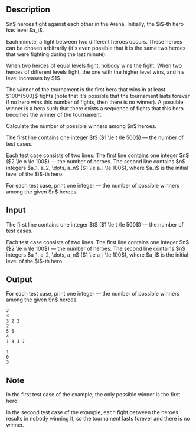 ## Description

<div><p>$n$ heroes fight against each other in the Arena. Initially, the $i$-th hero has level $a_i$.</p><p>Each minute, a fight between two different heroes occurs. These heroes can be chosen arbitrarily (<span class="tex-font-style-bf">it's even possible that it is the same two heroes that were fighting during the last minute</span>).</p><p>When two heroes of equal levels fight, nobody wins the fight. When two heroes of different levels fight, the one with the higher level wins, and his level increases by $1$.</p><p>The winner of the tournament is the first hero that wins in at least $100^{500}$ fights <span class="tex-font-style-bf">(note that it's possible that the tournament lasts forever if no hero wins this number of fights, then there is no winner)</span>. A <span class="tex-font-style-it">possible winner</span> is a hero such that there exists a sequence of fights that this hero becomes the winner of the tournament.</p><p>Calculate the number of <span class="tex-font-style-it">possible winners</span> among $n$ heroes.</p></div><div class="input-specification"><p>The first line contains one integer $t$ ($1 \le t \le 500$) — the number of test cases.</p><p>Each test case consists of two lines. The first line contains one integer $n$ ($2 \le n \le 100$) — the number of heroes. The second line contains $n$ integers $a_1, a_2, \dots, a_n$ ($1 \le a_i \le 100$), where $a_i$ is the initial level of the $i$-th hero.</p></div><div class="output-specification"><p>For each test case, print one integer — the number of <span class="tex-font-style-it">possible winners</span> among the given $n$ heroes.</p></div>

## Input

<p>The first line contains one integer $t$ ($1 \le t \le 500$) — the number of test cases.</p><p>Each test case consists of two lines. The first line contains one integer $n$ ($2 \le n \le 100$) — the number of heroes. The second line contains $n$ integers $a_1, a_2, \dots, a_n$ ($1 \le a_i \le 100$), where $a_i$ is the initial level of the $i$-th hero.</p>

## Output

<p>For each test case, print one integer — the number of <span class="tex-font-style-it">possible winners</span> among the given $n$ heroes.</p>





```input1
3
3
3 2 2
2
5 5
4
1 3 3 7
```




```output1
1
0
3
```



## Note

<p>In the first test case of the example, the only <span class="tex-font-style-it">possible winner</span> is the first hero.</p><p>In the second test case of the example, each fight between the heroes results in nobody winning it, so the tournament lasts forever and there is no winner.</p>
